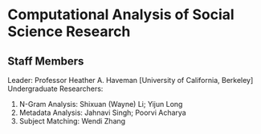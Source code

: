 # Computational Analysis of Social Science Research

## Staff Members
Leader: Professor Heather A. Haveman [University of California, Berkeley]   
Undergraduate Researchers:   
  1. N-Gram Analysis: Shixuan (Wayne) Li; Yijun Long   
  2. Metadata Analysis: Jahnavi Singh; Poorvi Acharya    
  3. Subject Matching: Wendi Zhang   


  


